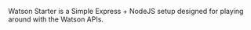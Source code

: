 Watson Starter is a Simple Express + NodeJS setup designed for playing around with the Watson APIs.
